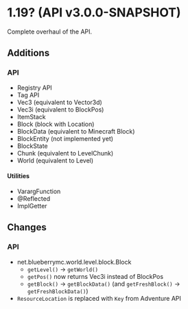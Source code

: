 # 1.19? (API v3.0.0-SNAPSHOT)

Complete overhaul of the API.

## Additions

### API
- Registry API
- Tag API
- Vec3 (equivalent to Vector3d)
- Vec3i (equivalent to BlockPos)
- ItemStack
- Block (block with Location)
- BlockData (equivalent to Minecraft Block)
- BlockEntity (not implemented yet)
- BlockState
- Chunk (equivalent to LevelChunk)
- World (equivalent to Level)

#### Utilities
- VarargFunction
- @Reflected
- ImplGetter

## Changes

### API
- net.blueberrymc.world.level.block.Block
    - `getLevel()` -> `getWorld()`
    - `getPos()` now returns Vec3i instead of BlockPos
    - `getBlock()` -> `getBlockData()` (and `getFreshBlock()` -> `getFreshBlockData()`)
- `ResourceLocation` is replaced with `Key` from Adventure API

